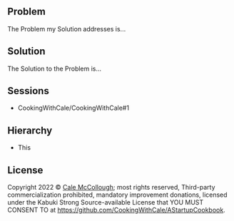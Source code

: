 ## Problem

The Problem my Solution addresses is...

## Solution

The Solution to the Problem is...

## Sessions

* CookingWithCale/CookingWithCale#1

## Hierarchy

* This

## License

Copyright 2022 © [Cale McCollough](https://cookingwithcale.org); most rights reserved, Third-party commercialization prohibited, mandatory improvement donations, licensed under the Kabuki Strong Source-available License that YOU MUST CONSENT TO at <https://github.com/CookingWithCale/AStartupCookbook>.
